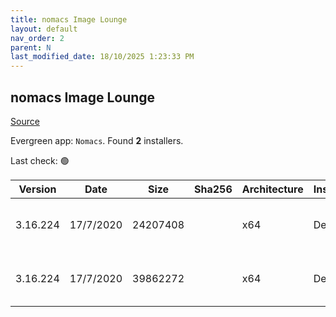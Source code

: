 ```yaml
---
title: nomacs Image Lounge
layout: default
nav_order: 2
parent: N
last_modified_date: 18/10/2025 1:23:33 PM
---
```


## nomacs Image Lounge

[Source](https://nomacs.org/)

Evergreen app: `Nomacs`. Found **2** installers.

Last check: 🟢

| Version  | Date      | Size     | Sha256 | Architecture | InstallerType | Type | URI                                                                                                                                                                  |
| -------- | --------- | -------- | ------ | ------------ | ------------- | ---- | -------------------------------------------------------------------------------------------------------------------------------------------------------------------- |
| 3.16.224 | 17/7/2020 | 24207408 |        | x64          | Default       | exe  | [https://github.com/nomacs/nomacs/releases/download/3.16.224/nomacs-setup-x64.exe](https://github.com/nomacs/nomacs/releases/download/3.16.224/nomacs-setup-x64.exe) |
| 3.16.224 | 17/7/2020 | 39862272 |        | x64          | Default       | msi  | [https://github.com/nomacs/nomacs/releases/download/3.16.224/nomacs-setup-x64.msi](https://github.com/nomacs/nomacs/releases/download/3.16.224/nomacs-setup-x64.msi) |
